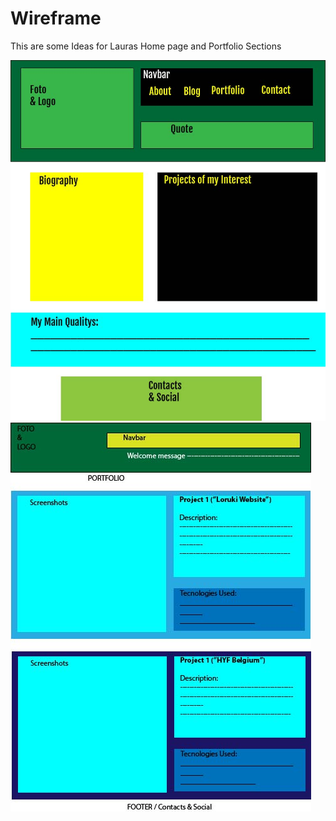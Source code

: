 # Wireframe
This are some Ideas for Lauras Home page and Portfolio Sections

![WireframeHome](Assets/LaurasHomeWireframe.jpg)
![WireframePortfolio](Assets/LaurasPortfolioWireframe.jpg)
